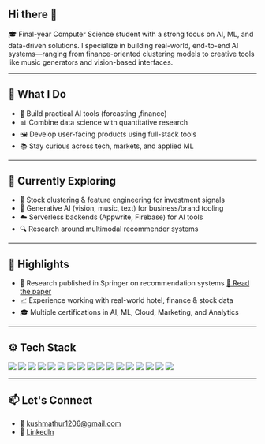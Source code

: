 ## Hi there 👋

🎓 Final-year Computer Science student with a strong focus on AI, ML, and data-driven solutions. I specialize in building real-world, end-to-end AI systems—ranging from finance-oriented clustering models to creative tools like music generators and vision-based interfaces.

---

## 🧠 What I Do

- 🤖 Build practical AI tools (forcasting ,finance)
- 📊 Combine data science with quantitative research
- 🖼️ Develop user-facing products using full-stack tools
- 📚 Stay curious across tech, markets, and applied ML

---

## 🎯 Currently Exploring

- 🧮 Stock clustering & feature engineering for investment signals  
- 🧩 Generative AI (vision, music, text) for business/brand tooling  
- ☁️ Serverless backends (Appwrite, Firebase) for AI tools  
- 🔍 Research around multimodal recommender systems

---

## 🏅 Highlights

- 📄 Research published in Springer on recommendation systems [🔗 Read the paper](https://link.springer.com/chapter/10.1007/978-981-97-8946-7_23)
- 📈 Experience working with real-world hotel, finance & stock data
- 🎓 Multiple certifications in AI, ML, Cloud, Marketing, and Analytics
---

## ⚙️ Tech Stack
<p>
  <img src="https://img.shields.io/badge/Python-3776AB?style=for-the-badge&logo=python&logoColor=white" />
  <img src="https://img.shields.io/badge/Machine%20Learning-FF6F00?style=for-the-badge&logo=keras&logoColor=white" />
  <img src="https://img.shields.io/badge/Artificial%20Intelligence-8B0000?style=for-the-badge&logo=openai&logoColor=white" />
  <img src="https://img.shields.io/badge/Scikit--Learn-F7931E?style=for-the-badge&logo=scikit-learn&logoColor=white" />
  <img src="https://img.shields.io/badge/TensorFlow-FF6F00?style=for-the-badge&logo=tensorflow&logoColor=white" />
  <img src="https://img.shields.io/badge/Keras-D00000?style=for-the-badge&logo=keras&logoColor=white" />
  <img src="https://img.shields.io/badge/Hugging%20Face-FFD21F?style=for-the-badge&logo=huggingface&logoColor=black" />
  <img src="https://img.shields.io/badge/Quantitative%20Finance-003366?style=for-the-badge&logo=chartdotjs&logoColor=white" />
  <img src="https://img.shields.io/badge/Clustering-964B00?style=for-the-badge&logo=apachespark&logoColor=white" />
  <img src="https://img.shields.io/badge/Forecasting-0C234B?style=for-the-badge&logo=databricks&logoColor=white" />
  <img src="https://img.shields.io/badge/Stocks-228B22?style=for-the-badge&logo=tradingview&logoColor=white" />
  <img src="https://img.shields.io/badge/OpenCV-5C3EE8?style=for-the-badge&logo=opencv&logoColor=white" />
  <img src="https://img.shields.io/badge/JavaScript-F7DF1E?style=for-the-badge&logo=javascript&logoColor=black" />
  <img src="https://img.shields.io/badge/React-20232A?style=for-the-badge&logo=react&logoColor=61DAFB" />
  <img src="https://img.shields.io/badge/TailwindCSS-06B6D4?style=for-the-badge&logo=tailwindcss&logoColor=white" />
  <img src="https://img.shields.io/badge/Appwrite-F02E65?style=for-the-badge&logo=appwrite&logoColor=white" />
  <img src="https://img.shields.io/badge/Firebase-ffca28?style=for-the-badge&logo=firebase&logoColor=black" />
</p>

---

## 📫 Let's Connect

- 📧 kushmathur1206@gmail.com  
- 🔗 [LinkedIn](https://linkedin.com/in/kushmathur1206)
